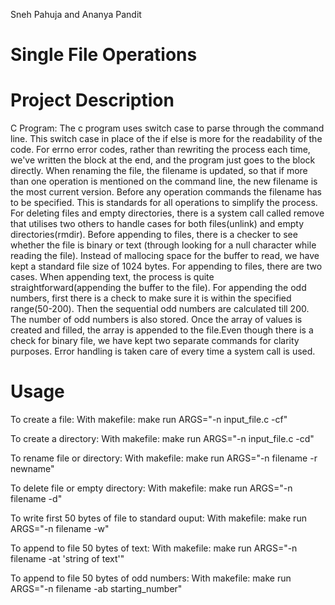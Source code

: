 Sneh Pahuja and Ananya Pandit

# Single File Operations

# Project Description

C Program:
The c program uses switch case to parse through the command line. This switch case in place of the if else is more for the readability of the code. For errno error codes, rather than rewriting the process each time, we've written the block at the end, and the program just goes to the block directly. When renaming the file, the filename is updated, so that if more than one operation is mentioned on the command line, the new filename is the most current version. Before any operation commands the filename has to be specified. This is standards for all operations to simplify the process. For deleting files and empty directories, there is a system call called remove that utilises two others to handle cases for both files(unlink) and empty directories(rmdir). Before appending to files, there is a checker to see whether the file is binary or text (through looking for a null character while reading the file). Instead of mallocing space for the buffer to read, we have kept a standard file size of 1024 bytes. For appending to files, there are two cases. When appending text, the process is quite straightforward(appending the buffer to the file). For appending the odd numbers, first there is a check to make sure it is within the specified range(50-200). Then the sequential odd numbers are calculated till 200. The number of odd numbers is also stored. Once the array of values is created and filled, the array is appended to the file.Even though there is a check for binary file, we have kept two separate commands for clarity purposes. Error handling is taken care of every time a system call is used.

# Usage

To create a file:
With makefile: make run ARGS="-n input_file.c -cf"

To create a directory:
With makefile: make run ARGS="-n input_file.c -cd"

To rename file or directory:
With makefile: make run ARGS="-n filename -r newname"

To delete file or empty directory:
With makefile: make run ARGS="-n filename -d"

To write first 50 bytes of file to standard ouput:
With makefile: make run ARGS="-n filename -w"

To append to file 50 bytes of text:
With makefile: make run ARGS="-n filename -at 'string of text'"

To append to file 50 bytes of odd numbers:
With makefile: make run ARGS="-n filename -ab starting_number"
